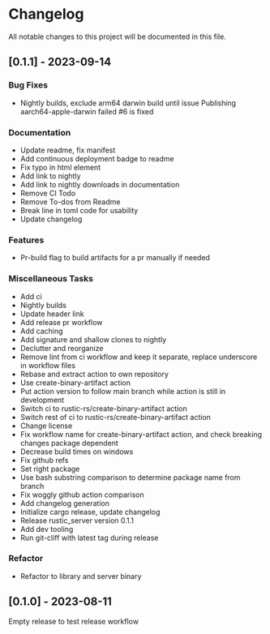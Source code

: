 # Changelog

All notable changes to this project will be documented in this file.

## [0.1.1] - 2023-09-14

### Bug Fixes

- Nightly builds, exclude arm64 darwin build until issue Publishing
  aarch64-apple-darwin failed #6 is fixed

### Documentation

- Update readme, fix manifest
- Add continuous deployment badge to readme
- Fix typo in html element
- Add link to nightly
- Add link to nightly downloads in documentation
- Remove CI Todo
- Remove To-dos from Readme
- Break line in toml code for usability
- Update changelog

### Features

- Pr-build flag to build artifacts for a pr manually if needed

### Miscellaneous Tasks

- Add ci
- Nightly builds
- Update header link
- Add release pr workflow
- Add caching
- Add signature and shallow clones to nightly
- Declutter and reorganize
- Remove lint from ci workflow and keep it separate, replace underscore in
  workflow files
- Rebase and extract action to own repository
- Use create-binary-artifact action
- Put action version to follow main branch while action is still in development
- Switch ci to rustic-rs/create-binary-artifact action
- Switch rest of ci to rustic-rs/create-binary-artifact action
- Change license
- Fix workflow name for create-binary-artifact action, and check breaking
  changes package dependent
- Decrease build times on windows
- Fix github refs
- Set right package
- Use bash substring comparison to determine package name from branch
- Fix woggly github action comparison
- Add changelog generation
- Initialize cargo release, update changelog
- Release rustic_server version 0.1.1
- Add dev tooling
- Run git-cliff with latest tag during release

### Refactor

- Refactor to library and server binary

## [0.1.0] - 2023-08-11

Empty release to test release workflow

<!-- generated by git-cliff -->
